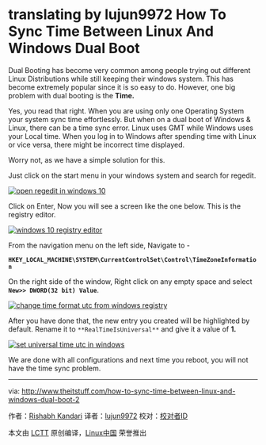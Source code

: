 translating by lujun9972
How To Sync Time Between Linux And Windows Dual Boot
======
Dual Booting has become very common among people trying out different Linux Distributions while still keeping their windows system. This has become extremely popular since it is so easy to do. However, one big problem with dual booting is the **Time.**

Yes, you read that right. When you are using only one Operating System your system sync time effortlessly. But when on a dual boot of Windows & Linux, there can be a time sync error. Linux uses GMT while Windows uses your Local time. When you log in to Windows after spending time with Linux or vice versa, there might be incorrect time displayed.

Worry not, as we have a simple solution for this.

Just click on the start menu in your windows system and search for regedit.

[![open regedit in windows 10][1]][1]

Click on Enter, Now you will see a screen like the one below. This is the registry editor.

[![windows 10 registry editor][2]][2]

From the navigation menu on the left side, Navigate to -

 **`HKEY_LOCAL_MACHINE\SYSTEM\CurrentControlSet\Control\TimeZoneInformation`**

On the right side of the window, Right click on any empty space and select **`New>> DWORD(32 bit) Value`**.

[![change time format utc from windows registry][3]][3]

After you have done that, the new entry you created will be highlighted by default. Rename it to `**RealTimeIsUniversal**` and give it a value of **1.**

[![set universal time utc in windows][4]][4]

We are done with all configurations and next time you reboot, you will not have the time sync problem.

--------------------------------------------------------------------------------

via: http://www.theitstuff.com/how-to-sync-time-between-linux-and-windows-dual-boot-2

作者：[Rishabh Kandari][a]
译者：[lujun9972](https://github.com/lujun9972)
校对：[校对者ID](https://github.com/校对者ID)

本文由 [LCTT](https://github.com/LCTT/TranslateProject) 原创编译，[Linux中国](https://linux.cn/) 荣誉推出

[a]:http://www.theitstuff.com
[1]:http://www.theitstuff.com/wp-content/uploads/2017/12/syncdualbootime1-e1512732558530.jpg
[2]:http://www.theitstuff.com/wp-content/uploads/2017/12/syncdualbootime2.jpg
[3]:http://www.theitstuff.com/wp-content/uploads/2017/12/syncdualbootime3.jpg
[4]:http://www.theitstuff.com/wp-content/uploads/2017/12/syncdualbootime4.jpg
